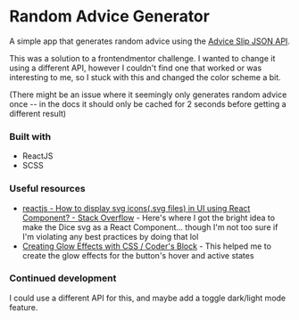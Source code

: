 # Random Advice Generator

A simple app that generates random advice using the [Advice Slip JSON API](https://api.adviceslip.com/).

This was a solution to a frontendmentor challenge. I wanted to change it using a different API, however I couldn't find one that worked or was interesting to me, so I stuck with this and changed the color scheme a bit.

(There might be an issue where it seemingly only generates random advice once -- in the docs it should only be cached for 2 seconds before getting a different result)

### Built with

- ReactJS
- SCSS

### Useful resources

- [reactjs - How to display svg icons(.svg files) in UI using React Component? - Stack Overflow](https://stackoverflow.com/questions/42296499/how-to-display-svg-icons-svg-files-in-ui-using-react-component) - Here's where I got the bright idea to make the Dice svg as a React  Component... though I'm not too sure if I'm violating any best practices by doing that lol
- [Creating Glow Effects with CSS / Coder's Block](https://codersblock.com/blog/creating-glow-effects-with-css/) - This helped me to create the glow effects for the button's hover and active states

### Continued development

I could use a different API for this, and maybe add a toggle dark/light mode feature.

